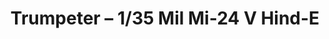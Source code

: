 ---
layout: product
title: "Trumpeter – 1/35 Mil Mi-24 V Hind-E"
price: "N/A" 
desc: "N/A"
img_path: "/assets/img/TRU05103.webp"
brand: "N/A"
available: false
special_offer: false
new: false
soon: false
cat: "010000"
subcat: "013400"
subsubcat: "0N/A"
sifra: "TRU05103"
popular: false
spec: false
---